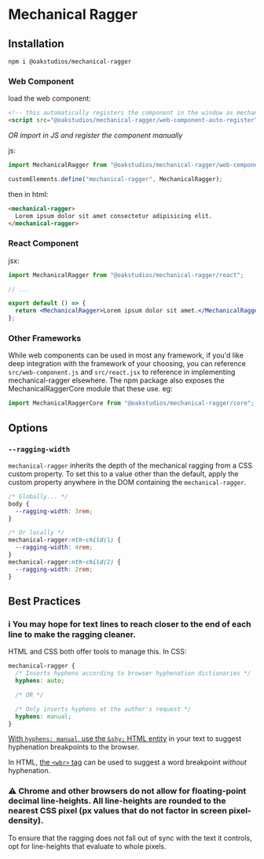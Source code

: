 # Mechanical Ragger

## Installation

```
npm i @oakstudios/mechanical-ragger
```

### Web Component

load the web component:

```html
<!-- this automatically registers the component in the window as mechanical-ragger -->
<script src="@oakstudios/mechanical-ragger/web-component-auto-register"></script>
```

_OR import in JS and register the component manually_

js:

```js
import MechanicalRagger from "@oakstudios/mechanical-ragger/web-component";

customElements.define("mechanical-ragger", MechanicalRagger);
```

then in html:

```html
<mechanical-ragger>
  Lorem ipsum dolor sit amet consectetur adipisicing elit.
</mechanical-ragger>
```

### React Component

jsx:

```jsx
import MechanicalRagger from "@oakstudios/mechanical-ragger/react";

// ...

export default () => {
  return <MechanicalRagger>Lorem ipsum dolor sit amet.</MechanicalRagger>;
};
```

### Other Frameworks

While web components can be used in most any framework, if you'd like deep integration with the framework of your choosing, you can reference `src/web-component.js` and `src/react.jsx` to reference in implementing mechanical-ragger elsewhere. The npm package also exposes the MechanicalRaggerCore module that these use. eg:

```js
import MechanicalRaggerCore from "@oakstudios/mechanical-ragger/core";
```

## Options

### `--ragging-width`

`mechanical-ragger` inherits the depth of the mechanical ragging from a CSS custom property. To set this to a value other than the default, apply the custom property anywhere in the DOM containing the `mechanical-ragger`.

```css
/* Globally... */
body {
  --ragging-width: 3rem;
}

/* Or locally */
mechanical-ragger:nth-child(1) {
  --ragging-width: 4rem;
}
mechanical-ragger:nth-child(2) {
  --ragging-width: 2rem;
}
```

## Best Practices

### ℹ️ You may hope for text lines to reach closer to the end of each line to make the ragging cleaner.

HTML and CSS both offer tools to manage this. In CSS:

```css
mechanical-ragger {
  /* Inserts hyphens according to browser hyphenation dictionaries */
  hyphens: auto;

  /* OR */

  /* Only inserts hyphens at the author's request */
  hyphens: manual;
}
```

[With `hyphens: manual`, use the `&shy;` HTML entity](https://developer.mozilla.org/en-US/docs/Web/CSS/hyphens#suggesting_line_break_opportunities) in your text to suggest hyphenation breakpoints to the browser.

In HTML, [the `<wbr>` tag](https://developer.mozilla.org/en-US/docs/Web/HTML/Element/wbr) can be used to suggest a word breakpoint _without_ hyphenation.

### ⚠️ Chrome and other browsers do not allow for floating-point decimal line-heights. All line-heights are rounded to the nearest CSS pixel (px values that do not factor in screen pixel-density).

To ensure that the ragging does not fall out of sync with the text it controls, opt for line-heights that evaluate to whole pixels.
